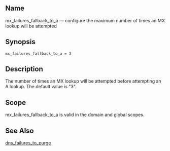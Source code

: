 <a name="conf.ref.mx_failures_fallback_to_a"></a>
## Name

mx_failures_fallback_to_a — configure the maximum number of times an MX lookup will be attempted

## Synopsis

`mx_failures_fallback_to_a = 3`

<a name="idp25592096"></a>
## Description

The number of times an MX lookup will be attempted before attempting an A lookup. The default value is "3".

<a name="idp25594000"></a>
## Scope

mx_failures_fallback_to_a is valid in the domain and global scopes.

<a name="idp25595856"></a>
## See Also

[dns_failures_to_purge](conf.ref.dns_failures_to_purge.php "dns_failures_to_purge")
